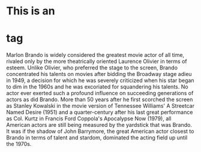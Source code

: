 # This is an <h1> tag
Marlon Brando is widely considered the greatest movie actor of all time, rivaled only by the more theatrically oriented Laurence Olivier in terms of esteem. Unlike Olivier, who preferred the stage to the screen, Brando concentrated his talents on movies after bidding the Broadway stage adieu in 1949, a decision for which he was severely criticized when his star began to dim in the 1960s and he was excoriated for squandering his talents. No actor ever exerted such a profound influence on succeeding generations of actors as did Brando. More than 50 years after he first scorched the screen as Stanley Kowalski in the movie version of Tennessee Williams' A Streetcar Named Desire (1951) and a quarter-century after his last great performance as Col. Kurtz in Francis Ford Coppola's Apocalypse Now (1979), all American actors are still being measured by the yardstick that was Brando. It was if the shadow of John Barrymore, the great American actor closest to Brando in terms of talent and stardom, dominated the acting field up until the 1970s.